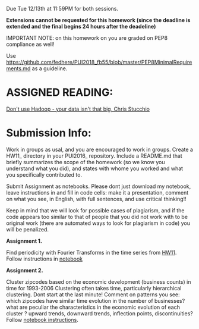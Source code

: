 Due Tue 12/13th at 11:59PM for both sessions. 

**Extensions cannot be requested for this homework (since the deadline is extended and the final begins 24 hours after the deadeline)**

IMPORTANT NOTE: on this homework on you are graded on PEP8 compliance as well!

Use https://github.com/fedhere/PUI2018_fb55/blob/master/PEP8MinimalRequirements.md as a guideline.


# ASSIGNED READING:

[Don't use Hadoop - your data isn't that big, Chris Stucchio](https://www.chrisstucchio.com/blog/2013/hadoop_hatred.html)


# Submission Info:

Work in groups as usal, and you are encouraged to work in groups. Create a HW11_ directory in your PUI2016_ repository. Include a README.md that briefly summarizes the scope of the homework (so we know you understand what you did), and states with whome you worked and what you specifically contributed to.

Submit Assignment as notebooks. Please dont just download my notebook, leave instructions in and fill in code cells: make it a presentation, comment on what you see, in English, with full sentences, and use critical thinking!!

Keep in mind that we will look for possible cases of plagiarism, and if the code appears too similar to that of people that you did not work with to be original work (there are automated ways to look for plagiarism in code) you will be penalized.


**Assignment 1.** 

Find periodicity with Fourier Transforms in the time series from [HW11](https://github.com/fedhere/PUI2018_fb55/new/master/HW11_fb55). Follow instructions in [notebook](https://github.com/fedhere/PUI2018_fb55/blob/master/HW12_fb55/subway_timeseries_instructions_part2.ipynb)

**Assignment 2.**

Cluster zipcodes based on the economic development (business counts) in time for 1993-2006
Clustering often takes time, particularly hierarchical clustering. Dont start at the last minute!
Comment on patterns you see: which zipcodes have similar time evolution in the number of businesses? what are peculiar the characteristics in the economic evolution of each cluster ? upward trends, downward trends, inflection points, discontinuities?
Follow [notebook instructions](https://github.com/fedhere/PUI2018_fb55/blob/master/HW12_fb55/HW11_Assignment1_instructions.ipynb). 
